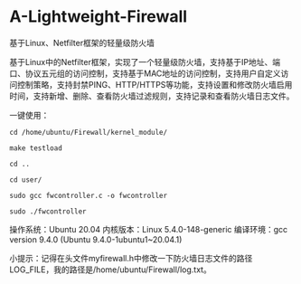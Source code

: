 # A-Lightweight-Firewall
基于Linux、Netfilter框架的轻量级防火墙

基于Linux中的Netfilter框架，实现了一个轻量级防火墙，支持基于IP地址、端口、协议五元组的访问控制，支持基于MAC地址的访问控制，支持用户自定义访问控制策略，支持封禁PING、HTTP/HTTPS等功能，支持设置和修改防火墙启用时间，支持新增、删除、查看防火墙过滤规则，支持记录和查看防火墙日志文件。

一键使用：

    cd /home/ubuntu/Firewall/kernel_module/
  
    make testload
  
    cd ..
  
    cd user/
  
    sudo gcc fwcontroller.c -o fwcontroller
  
    sudo ./fwcontroller

操作系统：Ubuntu 20.04
内核版本：Linux 5.4.0-148-generic
编译环境：gcc version 9.4.0 (Ubuntu 9.4.0-1ubuntu1~20.04.1)

小提示：记得在头文件myfirewall.h中修改一下防火墙日志文件的路径LOG_FILE，我的路径是/home/ubuntu/Firewall/log.txt。
